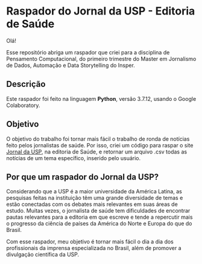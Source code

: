 # Raspador do Jornal da USP - Editoria de Saúde
Olá! 

Esse repositório abriga um raspador que criei para a disciplina de Pensamento Computacional, do primeiro trimestre do Master em Jornalismo de Dados, Automação e Data Storytelling do Insper. 

## Descrição

Este raspador foi feito na linguagem **Python**, versão 3.7.12, usando o Google Colaboratory. 

## Objetivo

O objetivo do trabalho foi tornar mais fácil o trabalho de ronda de notícias feito pelos jornalistas de saúde. Por isso, criei um código para raspar o site [Jornal da USP](https://jornal.usp.br), na editoria de Saúde, e retornar um arquivo .csv todas as notícias de um tema específico, inserido pelo usuário.

## Por que um raspador do Jornal da USP?

Considerando que a USP é a maior universidade da América Latina, as pesquisas feitas na instituição têm uma grande diversidade de temas e estão conectadas com os debates mais relevantes em suas áreas de estudo. Muitas vezes, o jornalista de saúde tem dificuldades de encontrar pautas relevantes para a editoria em que escreve e tende a repercutir mais o progresso da ciência de países da América do Norte e Europa do que do Brasil.

Com esse raspador, meu objetivo é tornar mais fácil o dia a dia dos profissionais da imprensa especializada no Brasil, além de promover a divulgação científica da USP.
